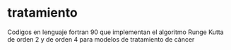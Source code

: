 # tratamiento
Codigos en lenguaje fortran 90 que implementan el algoritmo Runge Kutta de orden 2 y de orden 4 para modelos de tratamiento de cáncer 
